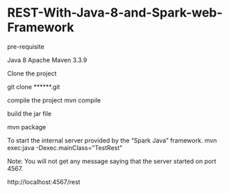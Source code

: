 # REST-With-Java-8-and-Spark-web-Framework

pre-requisite

Java 8
Apache Maven 3.3.9

Clone the project

git clone ******.git

compile the project
mvn compile

build the jar file

mvn package

To start the internal server provided by the “Spark Java” framework.
mvn exec:java -Dexec.mainClass="TestRest"

Note: You will not get any message saying that the server started on port 4567.

http://localhost:4567/rest

